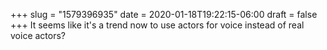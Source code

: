 +++
slug = "1579396935"
date = 2020-01-18T19:22:15-06:00
draft = false
+++
It seems like it's a trend now to use actors for voice instead of real voice actors?